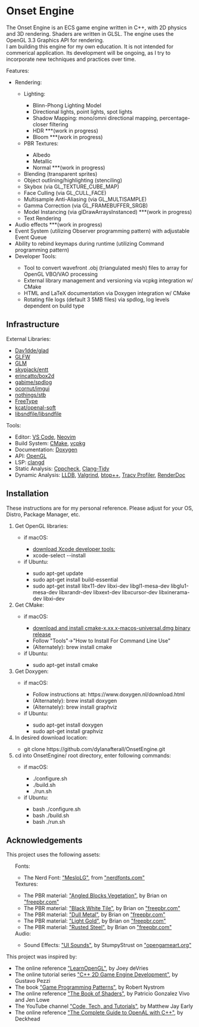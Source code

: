# Onset Engine

<p>The Onset Engine is an ECS game engine written in C++, with 2D physics and 3D rendering. Shaders are written in GLSL. 
The engine uses the OpenGL 3.3 Graphics API for rendering. <br>
I am building this engine for my own education. It is not intended for 
commerical application. Its development will be ongoing, as I try to incorporate 
new techniques and practices over time. 
</p>

<p>Features:
<ul>
    <li>Rendering: </li>
        <ul>
            <li>Lighting: </li>
            <ul>
                <li>Blinn-Phong Lighting Model </li>
                <li>Directional lights, point lights, spot lights </li>
                <li>Shadow Mapping: mono/omni directional mapping, percentage-closer filtering </li>
                <li>HDR ***(work in progress) </li>
                <li>Bloom ***(work in progress) </li>
            </ul>
            <li>PBR Textures: </li>
                <ul>
                    <li>Albedo </li>
                    <li>Metallic </li>
                    <li>Normal ***(work in progress)</li>
                </ul>
            <li>Blending (transparent sprites) </li>
            <li>Object outlining/highlighting (stenciling) </li>
            <li>Skybox (via GL_TEXTURE_CUBE_MAP) </li>
            <li>Face Culling (via GL_CULL_FACE) </li>
            <li>Multisample Anti-Aliasing (via GL_MULTISAMPLE) </li>
            <li>Gamma Correction (via GL_FRAMEBUFFER_SRGB) </li>
            <li>Model Instancing (via glDrawArraysInstanced) ***(work in progress) </li>
            <li>Text Rendering </li>
        </ul>
    <li>Audio effects ***(work in progress) </li>
    <li>Event System (utilizing Observer programming pattern) with adjustable Event Queue </li>
    <li>Ability to rebind keymaps during runtime (utilizing Command programming pattern) </li>
    <li>Developer Tools: </li>
    <ul>    
        <li>Tool to convert wavefront .obj (triangulated mesh) files to array for OpenGL VBO/VAO processing </li>
        <li>External library management and versioning via vcpkg integration w/ CMake </li>
        <li>HTML and LaTeX documentation via Doxygen integration w/ CMake </li>
        <li>Rotating file logs (default 3 5MB files) via spdlog, log levels dependent on build type </li>
    </ul>
</ul>
</p>

## Infrastructure

<p>External Libraries:
<ul>
    <li><a href="https://github.com/Dav1dde/glad">Dav1dde/glad</a> </li>
    <li><a href="https://www.glfw.org/">GLFW</a> </li>
    <li><a href="https://www.opengl.org/sdk/libs/GLM/">GLM</a> </li>
    <li><a href="https://github.com/skypjack/entt">skypjack/entt</a> </li>
    <li><a href="https://box2d.org/">erincatto/box2d</a> </li>
    <li><a href="https://github.com/gabime/spdlog">gabime/spdlog</a> </li>
    <li><a href="https://github.com/ocornut/imgui">ocornut/imgui</a> </li>
    <li><a href="https://github.com/nothings/stb">nothings/stb</a> </li>
    <li><a href="https://freetype.org/">FreeType</a> </li>
    <li><a href="https://github.com/kcat/openal-soft">kcat/openal-soft</a> </li>
    <li><a href="https://github.com/libsndfile/libsndfile">libsndfile/libsndfile</a> </li>
</ul>
</p>

<p>Tools:
<ul>
    <li>Editor: <a href="https://code.visualstudio.com/">VS Code</a>, <a href="https://github.com/neovim/neovim">Neovim</a> </li>
    <li>Build System: <a href="https://cmake.org/">CMake</a>, <a href="https://vcpkg.io/en/index.html">vcpkg</a> </li>
    <li>Documentation: <a href="https://www.doxygen.nl/">Doxygen</a> </li>
    <li>API: <a href="https://www.opengl.org/">OpenGL</a> </li>
    <li>LSP: <a href="https://clangd.llvm.org/">clangd</a> </li>
    <li>Static Analysis: <a href="http://cppcheck.net/">Cppcheck</a>, <a href="https://clang.llvm.org/extra/clang-tidy/">Clang-Tidy</a> </li>
    <li>Dynamic Analysis: <a href="https://lldb.llvm.org/">LLDB</a>, <a href="https://valgrind.org/">Valgrind</a>, <a href="https://github.com/aristocratos/btop">btop++</a>, <a href="https://github.com/wolfpld/tracy">Tracy Profiler</a>, <a href="https://renderdoc.org/">RenderDoc</a> </li>
</ul>
</p>

## Installation

<p>These instructions are for my personal reference. Please adjust for your OS, Distro, Package Manager, etc.

<ol>
    <li>Get OpenGL libraries: </li>
        <ul>
            <li>if macOS: </li>
                <ul>
                    <li><a href="https://developer.apple.com/xcode/">download Xcode developer tools:</a> </li>
                    <li>xcode-select --install </li>
                </ul>
            <li>if Ubuntu: </li>
                <ul>
                    <li>sudo apt-get update </li>
                    <li>sudo apt-get install build-essential </li>
                    <li>sudo apt-get install libx11-dev libxi-dev libgl1-mesa-dev libglu1-mesa-dev libxrandr-dev libxext-dev libxcursor-dev libxinerama-dev libxi-dev </li>
                </ul>
        </ul> 
    <li>Get CMake: </li>
        <ul>
            <li>if macOS: </li>
                <ul>
                    <li><a href="https://cmake.org/download/">download and install cmake-x.xx.x-macos-universal.dmg binary release</a> </li>
                    <li>Follow "Tools"->"How to Install For Command Line Use" </li>
                    <li>(Alternately): brew install cmake </li>
                </ul>
            <li>if Ubuntu: </li>
                <ul>
                    <li>sudo apt-get install cmake </li>
                </ul>
        </ul>
    <li>Get Doxygen: </li>
        <ul>
            <li>if macOS: </li>
                <ul>
                    <li>Follow instructions at: https://www.doxygen.nl/download.html </li>
                    <li>(Alternately): brew install doxygen </li>
                    <li>(Alternately): brew install graphviz </li>
                </ul>
            <li>if Ubuntu: </li>
                <ul>
                    <li>sudo apt-get install doxygen </li>
                    <li>sudo apt-get install graphviz </li>
                </ul>
        </ul>
    <li>In desired download location: </li>
        <ul>
            <li>git clone https://github.com/dylanafterall/OnsetEngine.git </li>
        </ul>
    <li>cd into OnsetEngine/ root directory, enter following commands: </li>
        <ul>
            <li>if macOS: </li>
                <ul>
                    <li>./configure.sh </li>
                    <li>./build.sh </li>
                    <li>./run.sh </li>
                </ul>
            <li>if Ubuntu: </li>
                <ul>
                    <li>bash ./configure.sh </li>
                    <li>bash ./build.sh </li>
                    <li>bash ./run.sh </li>
                </ul>
        </ul>
</ol>
</p>

## Acknowledgements

<p>This project uses the following assets:<br>
<ul>
    Fonts:
    <ul>
        <li>The Nerd Font: <a href="https://www.nerdfonts.com/font-downloads">"MesloLG"</a>, from <a href="https://nerdfonts.com/">"nerdfonts.com"</a> </li>
    </ul>
    Textures:
    <ul>
        <li>The PBR material: <a href="https://freepbr.com/materials/angled-blocks-vegetation/">"Angled Blocks Vegetation"</a>, by Brian on <a href="https://freepbr.com/">"freepbr.com"</a> </li>
        <li>The PBR material: <a href="https://freepbr.com/materials/black-white-tile-pbr/">"Black White Tile"</a>, by Brian on <a href="https://freepbr.com/">"freepbr.com"</a> </li>
        <li>The PBR material: <a href="https://freepbr.com/materials/dull-metal/">"Dull Metal"</a>, by Brian on <a href="https://freepbr.com/">"freepbr.com"</a> </li>
        <li>The PBR material: <a href="https://freepbr.com/materials/light-gold-pbr-metal-material/">"Light Gold"</a>, by Brian on <a href="https://freepbr.com/">"freepbr.com"</a> </li>
        <li>The PBR material: <a href="https://freepbr.com/materials/rusted-steel/">"Rusted Steel"</a>, by Brian on <a href="https://freepbr.com/">"freepbr.com"</a> </li>
    </ul>
    Audio:
    <ul>
        <li>Sound Effects: <a href="https://opengameart.org/content/ui-sounds">"UI Sounds"</a>, by StumpyStrust on <a href="https://opengameart.org/">"opengameart.org"</a> </li>
    </ul>
</ul>
</p>

<p>This project was inspired by:<br>
<ul> 
    <li>The online reference <a href="https://learnopengl.com/">"LearnOpenGL"</a>, by Joey deVries </li>
    <li>The online tutorial series <a href="https://pikuma.com/courses">"C++ 2D Game Engine Development"</a>, by Gustavo
    Pezzi </li>
    <li>The book <a href="https://gameprogrammingpatterns.com/">"Game Programming Patterns"</a>, by Robert Nystrom </li>
    <li>The online reference <a href="https://thebookofshaders.com/">"The Book of Shaders"</a>, by Patricio Gonzalez Vivo and Jen Lowe </li>
    <li>The YouTube channel <a href="https://www.youtube.com/@CodeTechandTutorials/videos">"Code, Tech, and Tutorials"</a>, by Matthew Jay Early </li>
    <li>The online reference <a href="https://indiegamedev.net/2020/02/15/the-complete-guide-to-openal-with-c-part-1-playing-a-sound/">"The Complete Guide to OpenAL with C++"</a>, by Deckhead
</ul>
</p>